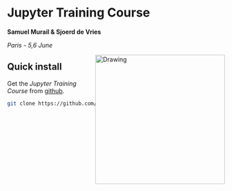 # Jupyter Training Course

**Samuel Murail & Sjoerd de Vries**  

*Paris - 5,6 June*

<img src="https://jupyter.org/assets/main-logo.svg" alt="Drawing" style="float:right; width: 300px;"/>


## Quick install

Get the *Jupyter Training Course* from [github](https://github.com/samuelmurail/jupyter_training_course).

```bash
git clone https://github.com/samuelmurail/jupyter_training_course.git
```

